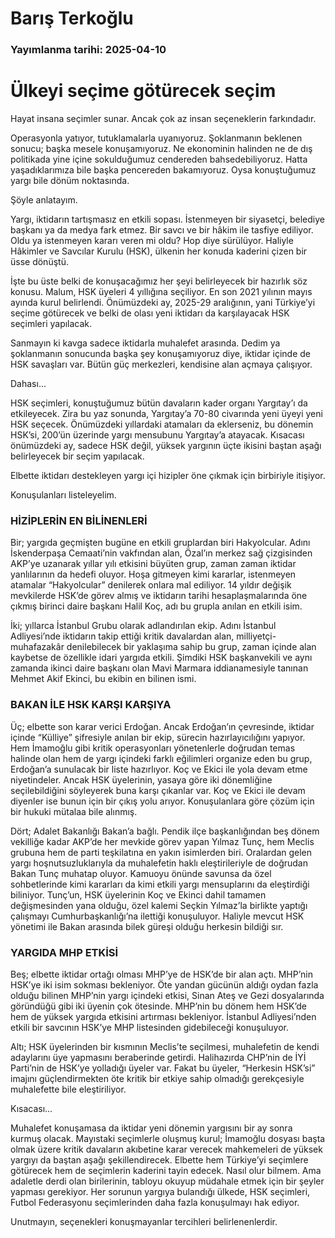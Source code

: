 # Barış Terkoğlu

### Yayımlanma tarihi: 2025-04-10

# Ülkeyi seçime götürecek seçim

Hayat insana seçimler sunar. Ancak çok az
insan seçeneklerin farkındadır.

Operasyonla yatıyor, tutuklamalarla
uyanıyoruz. Şoklanmanın beklenen sonucu;
başka mesele konuşamıyoruz. Ne ekonominin
halinden ne de dış politikada yine içine
sokulduğumuz cendereden bahsedebiliyoruz.
Hatta yaşadıklarımıza bile başka pencereden
bakamıyoruz. Oysa konuştuğumuz yargı bile
dönüm noktasında.

Şöyle anlatayım.

Yargı, iktidarın tartışmasız en etkili sopası.
İstenmeyen bir siyasetçi, belediye başkanı ya
da medya fark etmez. Bir savcı ve bir hâkim ile
tasfiye ediliyor. Oldu ya istenmeyen kararı veren
mi oldu? Hop diye sürülüyor. Haliyle Hâkimler
ve Savcılar Kurulu (HSK), ülkenin her konuda
kaderini çizen bir üsse dönüştü.

İşte bu üste belki de konuşacağımız her
şeyi belirleyecek bir hazırlık söz konusu.
Malum, HSK üyeleri 4 yıllığına seçiliyor. En
son 2021 yılının mayıs ayında kurul belirlendi.
Önümüzdeki ay, 2025-29 aralığının, yani
Türkiye’yi seçime götürecek ve belki de olası
yeni iktidarı da karşılayacak HSK seçimleri
yapılacak.

Sanmayın ki kavga sadece iktidarla muhalefet
arasında. Dedim ya şoklanmanın sonucunda
başka şey konuşamıyoruz diye, iktidar içinde
de HSK savaşları var. Bütün güç merkezleri,
kendisine alan açmaya çalışıyor.

Dahası...

HSK seçimleri, konuştuğumuz bütün
davaların kader organı Yargıtay’ı da etkileyecek.
Zira bu yaz sonunda, Yargıtay’a 70-80 civarında
yeni üyeyi yeni HSK seçecek. Önümüzdeki
yıllardaki atamaları da eklerseniz, bu dönemin
HSK’si, 200’ün üzerinde yargı mensubunu
Yargıtay’a atayacak. Kısacası önümüzdeki ay,
sadece HSK değil, yüksek yargının üçte ikisini
baştan aşağı belirleyecek bir seçim yapılacak.

Elbette iktidarı destekleyen yargı içi hizipler
öne çıkmak için birbiriyle itişiyor.

Konuşulanları listeleyelim.


### HİZİPLERİN EN BİLİNENLERİ

Bir; yargıda geçmişten bugüne en
etkili gruplardan biri Hakyolcular. Adını
İskenderpaşa Cemaati’nin vakfından alan,
Özal’ın merkez sağ çizgisinden AKP’ye
uzanarak yıllar yılı etkisini büyüten grup, zaman
zaman iktidar yanlılarının da hedefi oluyor. Hoşa
gitmeyen kimi kararlar, istenmeyen atamalar
“Hakyolcular” denilerek onlara mal ediliyor. 14
yıldır değişik mevkilerde HSK’de görev almış
ve iktidarın tarihi hesaplaşmalarında öne çıkmış
birinci daire başkanı Halil Koç, adı bu grupla
anılan en etkili isim.

İki; yıllarca İstanbul Grubu olarak
adlandırılan ekip. Adını İstanbul Adliyesi’nde
iktidarın takip ettiği kritik davalardan alan,
milliyetçi-muhafazakâr denilebilecek bir
yaklaşıma sahip bu grup, zaman içinde alan
kaybetse de özellikle idari yargıda etkili. Şimdiki
HSK başkanvekili ve aynı zamanda ikinci daire
başkanı olan Mavi Marmara iddianamesiyle
tanınan Mehmet Akif Ekinci, bu ekibin en
bilinen ismi.


### BAKAN İLE HSK KARŞI KARŞIYA

Üç; elbette son karar verici Erdoğan.
Ancak Erdoğan’ın çevresinde, iktidar
içinde “Külliye” şifresiyle anılan bir ekip,
sürecin hazırlayıcılığını yapıyor. Hem İmamoğlu
gibi kritik operasyonları yönetenlerle doğrudan
temas halinde olan hem de yargı içindeki farklı
eğilimleri organize eden bu grup, Erdoğan’a
sunulacak bir liste hazırlıyor. Koç ve Ekici
ile yola devam etme niyetindeler. Ancak
HSK üyelerinin, yasaya göre iki dönemliğine
seçilebildiğini söyleyerek buna karşı çıkanlar
var. Koç ve Ekici ile devam diyenler ise bunun
için bir çıkış yolu arıyor. Konuşulanlara göre
çözüm için bir hukuki mütalaa bile alınmış.

Dört; Adalet Bakanlığı Bakan’a bağlı.
Pendik ilçe başkanlığından beş dönem
vekilliğe kadar AKP’de her mevkide görev
yapan Yılmaz Tunç, hem Meclis grubuna hem
de parti teşkilatına en yakın isimlerden biri.
Oralardan gelen yargı hoşnutsuzluklarıyla da
muhalefetin haklı eleştirileriyle de doğrudan
Bakan Tunç muhatap oluyor. Kamuoyu
önünde savunsa da özel sohbetlerinde kimi
kararları da kimi etkili yargı mensuplarını da
eleştirdiği biliniyor. Tunç’un, HSK üyelerinin
Koç ve Ekinci dahil tamamen değişmesinden
yana olduğu, özel kalemi Seçkin Yılmaz’la
birlikte yaptığı çalışmayı Cumhurbaşkanlığı’na
ilettiği konuşuluyor. Haliyle mevcut HSK
yönetimi ile Bakan arasında bilek güreşi olduğu
herkesin bildiği sır.


### YARGIDA MHP ETKİSİ

Beş; elbette iktidar ortağı olması MHP’ye
de HSK’de bir alan açtı. MHP’nin HSK’ye iki
isim sokması bekleniyor. Öte yandan gücünün
aldığı oydan fazla olduğu bilinen MHP’nin
yargı içindeki etkisi, Sinan Ateş ve Gezi
dosyalarında göründüğü gibi iki üyenin çok
ötesinde. MHP’nin bu dönem hem HSK’de hem
de yüksek yargıda etkisini artırması bekleniyor.
İstanbul Adliyesi’nden etkili bir savcının HSK’ye
MHP listesinden gidebileceği konuşuluyor.

Altı; HSK üyelerinden bir kısmının Meclis’te
seçilmesi, muhalefetin de kendi adaylarını üye
yapmasını beraberinde getirdi. Halihazırda
CHP’nin de İYİ Parti’nin de HSK’ye yolladığı
üyeler var. Fakat bu üyeler, “Herkesin HSK’si”
imajını güçlendirmekten öte kritik bir etkiye
sahip olmadığı gerekçesiyle muhalefette bile
eleştiriliyor.

Kısacası...

Muhalefet konuşamasa da iktidar yeni
dönemin yargısını bir ay sonra kurmuş olacak.
Mayıstaki seçimlerle oluşmuş kurul; İmamoğlu
dosyası başta olmak üzere kritik davaların
akıbetine karar verecek mahkemeleri de
yüksek yargıyı da baştan aşağı şekillendirecek.
Elbette hem Türkiye’yi seçimlere götürecek
hem de seçimlerin kaderini tayin edecek.
Nasıl olur bilmem. Ama adaletle derdi olan
birilerinin, tabloyu okuyup müdahale etmek
için bir şeyler yapması gerekiyor. Her sorunun
yargıya bulandığı ülkede, HSK seçimleri,
Futbol Federasyonu seçimlerinden daha fazla
konuşulmayı hak ediyor.

Unutmayın, seçenekleri konuşmayanlar
tercihleri belirlenenlerdir.

